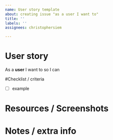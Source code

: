 ```yaml
---
name: User story template
about: creating issue "as a user I want to"
title: ''
labels: ''
assignees: christophersiem

---
```


# User story
As a **user** I want to
so I can

#Checklist / criteria
-[ ] example

# Resources / Screenshots

# Notes / extra info
